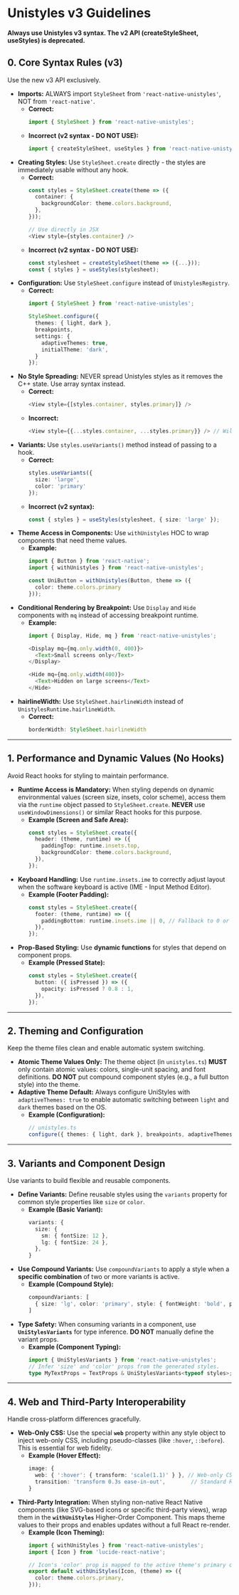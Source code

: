 # Unistyles v3 Guidelines

**Always use Unistyles v3 syntax. The v2 API (createStyleSheet, useStyles) is deprecated.**

## 0\. Core Syntax Rules (v3)

Use the new v3 API exclusively.

  * **Imports:** ALWAYS import `StyleSheet` from `'react-native-unistyles'`, NOT from `'react-native'`.
      * **Correct:**
        ```typescript
        import { StyleSheet } from 'react-native-unistyles';
        ```
      * **Incorrect (v2 syntax - DO NOT USE):**
        ```typescript
        import { createStyleSheet, useStyles } from 'react-native-unistyles';
        ```
  * **Creating Styles:** Use `StyleSheet.create` directly - the styles are immediately usable without any hook.
      * **Correct:**
        ```typescript
        const styles = StyleSheet.create(theme => ({
          container: {
            backgroundColor: theme.colors.background,
          },
        }));
        
        // Use directly in JSX
        <View style={styles.container} />
        ```
      * **Incorrect (v2 syntax - DO NOT USE):**
        ```typescript
        const stylesheet = createStyleSheet(theme => ({...}));
        const { styles } = useStyles(stylesheet);
        ```
  * **Configuration:** Use `StyleSheet.configure` instead of `UnistylesRegistry`.
      * **Correct:**
        ```typescript
        import { StyleSheet } from 'react-native-unistyles';
        
        StyleSheet.configure({
          themes: { light, dark },
          breakpoints,
          settings: {
            adaptiveThemes: true,
            initialTheme: 'dark',
          }
        });
        ```
  * **No Style Spreading:** NEVER spread Unistyles styles as it removes the C++ state. Use array syntax instead.
      * **Correct:**
        ```typescript
        <View style={[styles.container, styles.primary]} />
        ```
      * **Incorrect:**
        ```typescript
        <View style={{...styles.container, ...styles.primary}} /> // Will cause errors!
        ```
  * **Variants:** Use `styles.useVariants()` method instead of passing to a hook.
      * **Correct:**
        ```typescript
        styles.useVariants({
          size: 'large',
          color: 'primary'
        });
        ```
      * **Incorrect (v2 syntax):**
        ```typescript
        const { styles } = useStyles(stylesheet, { size: 'large' });
        ```
  * **Theme Access in Components:** Use `withUnistyles` HOC to wrap components that need theme values.
      * **Example:**
        ```typescript
        import { Button } from 'react-native';
        import { withUnistyles } from 'react-native-unistyles';
        
        const UniButton = withUnistyles(Button, theme => ({
          color: theme.colors.primary
        }));
        ```
  * **Conditional Rendering by Breakpoint:** Use `Display` and `Hide` components with `mq` instead of accessing breakpoint runtime.
      * **Example:**
        ```typescript
        import { Display, Hide, mq } from 'react-native-unistyles';
        
        <Display mq={mq.only.width(0, 400)}>
          <Text>Small screens only</Text>
        </Display>
        
        <Hide mq={mq.only.width(400)}>
          <Text>Hidden on large screens</Text>
        </Hide>
        ```
  * **hairlineWidth:** Use `StyleSheet.hairlineWidth` instead of `UnistylesRuntime.hairlineWidth`.
      * **Correct:**
        ```typescript
        borderWidth: StyleSheet.hairlineWidth
        ```

-----

## 1\. Performance and Dynamic Values (No Hooks)

Avoid React hooks for styling to maintain performance.

  * **Runtime Access is Mandatory:** When styling depends on dynamic environmental values (screen size, insets, color scheme), access them via the `runtime` object passed to `StyleSheet.create`. **NEVER** use `useWindowDimensions()` or similar React hooks for this purpose.
      * **Example (Screen and Safe Area):**
        ```typescript
        const styles = StyleSheet.create({ 
          header: (theme, runtime) => ({
            paddingTop: runtime.insets.top,
            backgroundColor: theme.colors.background,
          }),
        });
        ```
  * **Keyboard Handling:** Use `runtime.insets.ime` to correctly adjust layout when the software keyboard is active (IME - Input Method Editor).
      * **Example (Footer Padding):**
        ```typescript
        const styles = StyleSheet.create({ 
          footer: (theme, runtime) => ({
            paddingBottom: runtime.insets.ime || 0, // Fallback to 0 or a fixed value
          }),
        });
        ```
  * **Prop-Based Styling:** Use **dynamic functions** for styles that depend on component props.
      * **Example (Pressed State):**
        ```typescript
        const styles = StyleSheet.create({
          button: ({ isPressed }) => ({
            opacity: isPressed ? 0.8 : 1,
          }),
        });
        ```

-----

## 2\. Theming and Configuration

Keep the theme files clean and enable automatic system switching.

  * **Atomic Theme Values Only:** The theme object (in `unistyles.ts`) **MUST** only contain atomic values: colors, single-unit spacing, and font definitions. **DO NOT** put compound component styles (e.g., a full button style) into the theme.
  * **Adaptive Theme Default:** Always configure UniStyles with `adaptiveThemes: true` to enable automatic switching between `light` and `dark` themes based on the OS.
      * **Example (Configuration):**
        ```typescript
        // unistyles.ts
        configure({ themes: { light, dark }, breakpoints, adaptiveThemes: true });
        ```

-----

## 3\. Variants and Component Design

Use variants to build flexible and reusable components.

  * **Define Variants:** Define reusable styles using the `variants` property for common style properties like `size` or `color`.
      * **Example (Basic Variant):**
        ```typescript
        variants: { 
          size: {
            sm: { fontSize: 12 },
            lg: { fontSize: 24 },
          },
        } 
        ```
  * **Use Compound Variants:** Use `compoundVariants` to apply a style when a **specific combination** of two or more variants is active.
      * **Example (Compound Style):**
        ```typescript
        compoundVariants: [
          { size: 'lg', color: 'primary', style: { fontWeight: 'bold', padding: 16 } }
        ]
        ```
  * **Type Safety:** When consuming variants in a component, use **`UniStylesVariants`** for type inference. **DO NOT** manually define the variant props.
      * **Example (Component Typing):**
        ```typescript
        import { UniStylesVariants } from 'react-native-unistyles';
        // Infer 'size' and 'color' props from the generated styles.
        type MyTextProps = TextProps & UniStylesVariants<typeof styles>; 
        ```

-----

## 4\. Web and Third-Party Interoperability

Handle cross-platform differences gracefully.

  * **Web-Only CSS:** Use the special **`web`** property within any style object to inject web-only CSS, including pseudo-classes (like `:hover`, `::before`). This is essential for web fidelity.
      * **Example (Hover Effect):**
        ```typescript
        image: {
          web: { ':hover': { transform: 'scale(1.1)' } }, // Web-only CSS
          transition: 'transform 0.3s ease-in-out',        // Standard RN/UniStyles property
        }
        ```
  * **Third-Party Integration:** When styling non-native React Native components (like SVG-based icons or specific third-party views), wrap them in the **`withUniStyles`** Higher-Order Component. This maps theme values to their props and enables updates without a full React re-render.
      * **Example (Icon Theming):**
        ```typescript
        import { withUniStyles } from 'react-native-unistyles';
        import { Icon } from 'lucide-react-native';

        // Icon's 'color' prop is mapped to the active theme's primary color
        export default withUniStyles(Icon, (theme) => ({
          color: theme.colors.primary,
        }));
        ```
